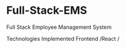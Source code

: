 # Full-Stack-EMS
Full Stack Employee Management System

Technologies Implemented
Frontend 
/React 
/
